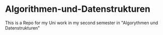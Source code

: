 # Algorithmen-und-Datenstrukturen
This is a Repo for my Uni work in my second semester in "Algorythmen und Datenstrukturen" 
